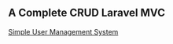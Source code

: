 ## A Complete CRUD Laravel MVC 

[Simple User Management System](https://shrouded-plains-62829.herokuapp.com/)
